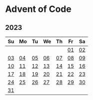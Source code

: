 # Advent of Code

## 2023

| Su       | Mo       | Tu       | We       | Th       | Fr       | Sa       |
|----------|----------|----------|----------|----------|----------|----------|
|          |          |          |          |          | [01][01] | [02][02] |
| [03][03] | [04][04] | [05][05] | [06][06] | [07][07] | [08][08] | [09][09] |
| [10][10] | [11][11] | [12][12] | [13][13] | [14][14] | [15][15] | [16][16] |
| [17][17] | [18][18] | [19][19] | [20][20] | [21][21] | [22][22] | [23][23] |
| [24][24] | [25][25] | [26][26] | [27][27] | [28][28] | [29][29] | [30][30] |
| [31][31] |          |          |          |          |          |          |

[01]: 2023/01/README.md
[02]: 2023/02/README.md
[03]: 2023/03/README.md
[04]: README.md
[05]: README.md
[06]: README.md
[07]: README.md
[08]: README.md
[09]: README.md
[10]: README.md
[11]: README.md
[12]: README.md
[13]: README.md
[14]: README.md
[15]: README.md
[16]: README.md
[17]: README.md
[18]: README.md
[19]: README.md
[20]: README.md
[21]: README.md
[22]: README.md
[23]: README.md
[24]: README.md
[25]: README.md
[26]: README.md
[27]: README.md
[28]: README.md
[29]: README.md
[30]: README.md
[31]: README.md
